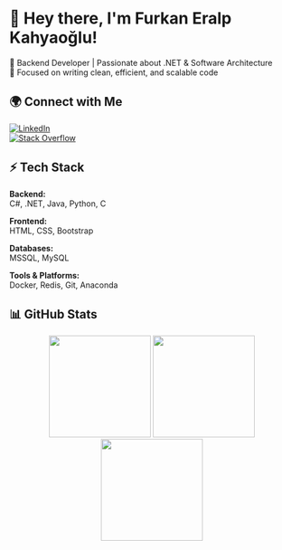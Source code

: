 # 👋 Hey there, I'm Furkan Eralp Kahyaoğlu!

🚀 Backend Developer | Passionate about .NET & Software Architecture  
🎯 Focused on writing clean, efficient, and scalable code  

## 🌍 Connect with Me  
[![LinkedIn](https://img.shields.io/badge/LinkedIn-%230077B5.svg?logo=linkedin&logoColor=white)](https://linkedin.com/in/furkaneralpkahyaoglu)  
[![Stack Overflow](https://img.shields.io/badge/-Stackoverflow-FE7A16?logo=stack-overflow&logoColor=white)](https://stackoverflow.com/users/kahyaoglou)  

## ⚡ Tech Stack  

**Backend:**  
C#, .NET, Java, Python, C  

**Frontend:**  
HTML, CSS, Bootstrap  

**Databases:**  
MSSQL, MySQL  

**Tools & Platforms:**  
Docker, Redis, Git, Anaconda  

## 📊 GitHub Stats  

<p align="center">
  <img src="https://github-readme-stats.vercel.app/api/top-langs/?username=kahyaoglou&theme=radical&hide_border=false&layout=compact" height="180px" />
  <img src="https://github-readme-stats.vercel.app/api?username=kahyaoglou&theme=radical&hide_border=false&include_all_commits=true&count_private=true" height="180px" />
  <img src="https://github-readme-streak-stats.herokuapp.com/?user=kahyaoglou&theme=radical&hide_border=false" height="180px" />
</p>
